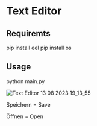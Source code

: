 # Text Editor

## Requiremts

pip install eel
pip install os

## Usage

python main.py


![Text Editor 13 08 2023 19_13_55](https://github.com/marek123abc123/text-editor/assets/140446277/0cb0d802-37a4-4ef7-a5d0-abb6b93e8257)



Speichern = Save

Öffnen = Open

